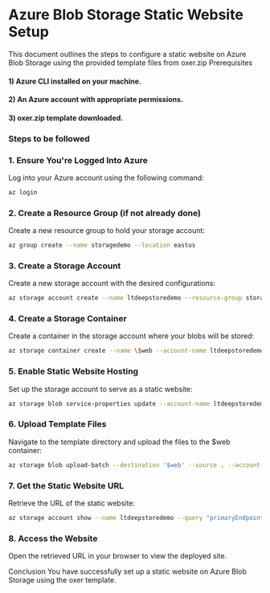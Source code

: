 # Azure Blob Storage Static Website Setup
This document outlines the steps to configure a static website on Azure Blob Storage using the provided template files from oxer.zip
Prerequisites
#### 1) Azure CLI installed on your machine.
#### 2) An Azure account with appropriate permissions.
#### 3) oxer.zip template downloaded.

### Steps to be followed

### 1. Ensure You're Logged Into Azure

Log into your Azure account using the following command:
```bash
az login
```

### 2. Create a Resource Group (if not already done)
Create a new resource group to hold your storage account:
```bash
az group create --name storagedemo --location eastus
```

### 3. Create a Storage Account
Create a new storage account with the desired configurations:
```bash
az storage account create --name ltdeepstoredemo --resource-group storagedemo --location eastus --sku Standard_RAGRS --kind StorageV2 --min-tls-version TLS1_2 --allow-blob-public-access true
```

### 4. Create a Storage Container
Create a container in the storage account where your blobs will be stored:
```bash
az storage container create --name \$web --account-name ltdeepstoredemo
```
### 5. Enable Static Website Hosting
Set up the storage account to serve as a static website:
```bash
az storage blob service-properties update --account-name ltdeepstoredemo --static-website --index-document index.html --404-document 404.html
```

### 6. Upload Template Files
Navigate to the template directory and upload the files to the $web container:
```bash
az storage blob upload-batch --destination '$web' --source . --account-name ltdeepstoredemo
```

### 7. Get the Static Website URL
Retrieve the URL of the static website:
```bash
az storage account show --name ltdeepstoredemo --query "primaryEndpoints.web" --output tsv
```

### 8. Access the Website
Open the retrieved URL in your browser to view the deployed site.

Conclusion
You have successfully set up a static website on Azure Blob Storage using the oxer template.
